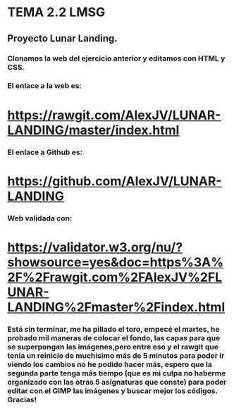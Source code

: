 # TEMA 2.2 LMSG

## Proyecto Lunar Landing.

### Clonamos la web del ejercicio anterior y editamos con HTML y CSS.

### El enlace a la web es:

# https://rawgit.com/AlexJV/LUNAR-LANDING/master/index.html

### El enlace a Github es: 

# https://github.com/AlexJV/LUNAR-LANDING

### Web validada con:

# https://validator.w3.org/nu/?showsource=yes&doc=https%3A%2F%2Frawgit.com%2FAlexJV%2FLUNAR-LANDING%2Fmaster%2Findex.html

### Está sin terminar, me ha pillado el toro, empecé el martes, he probado mil maneras de colocar el fondo, las capas para que se superpongan las imágenes,pero entre eso y el rawgit que tenía un reinicio de muchisimo más de 5 minutos para poder ir viendo los cambios no he podido hacer más, espero que la segunda parte tenga más tiempo (que es mi culpa no haberme organizado con las otras 5 asignaturas que conste) para poder editar con el GIMP las imágenes y buscar mejor los códigos. Gracias!





